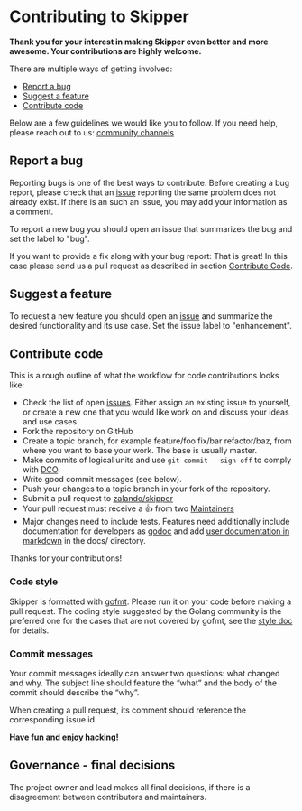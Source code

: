 # Contributing to Skipper

**Thank you for your interest in making Skipper even better and more awesome. Your contributions are highly welcome.**

There are multiple ways of getting involved:

- [Report a bug](#report-a-bug)
- [Suggest a feature](#suggest-a-feature)
- [Contribute code](#contribute-code)

Below are a few guidelines we would like you to follow.
If you need help, please reach out to us: [community channels](https://github.com/zalando/skipper#community)


## Report a bug

Reporting bugs is one of the best ways to contribute. Before creating a bug report, please check that an [issue](https://github.com/zalando/skipper/issues) reporting the same problem does not already exist. If there is an such an issue, you may add your information as a comment.

To report a new bug you should open an issue that summarizes the bug and set the label to "bug".

If you want to provide a fix along with your bug report: That is great! In this case please send us a pull request as described in section [Contribute Code](#contribute-code).

## Suggest a feature

To request a new feature you should open an [issue](https://github.com/zalando/skipper/issues/new) and summarize the desired functionality and its use case. Set the issue label to "enhancement".

## Contribute code

This is a rough outline of what the workflow for code contributions
looks like:

- Check the list of open [issues](https://github.com/zalando/skipper/issues). Either assign an existing issue to yourself, or create a new one that you would like work on and discuss your ideas and use cases.
- Fork the repository on GitHub
- Create a topic branch, for example feature/foo fix/bar refactor/baz, from where you want to base your work. The base is usually master.
- Make commits of logical units and use `git commit --sign-off` to comply with [DCO](https://developercertificate.org/).
- Write good commit messages (see below).
- Push your changes to a topic branch in your fork of the repository.
- Submit a pull request to [zalando/skipper](https://github.com/zalando/skipper)
- Your pull request must receive a :thumbsup: from two [Maintainers](https://github.com/zalando/skipper/blob/master/MAINTAINERS)
- Major changes need to include tests. Features need
  additionally include documentation for developers as
  [godoc](https://godoc.org/github.com/zalando/skipper) and add
  [user documentation in markdown](https://opensource.zalando.com/skipper) in the docs/ directory.

Thanks for your contributions!

### Code style

Skipper is formatted with [gofmt](https://golang.org/cmd/gofmt/). Please run it on your code before making a pull request. The coding style suggested by the Golang community is the preferred one for the cases that are not covered by gofmt, see the [style doc](https://github.com/golang/go/wiki/CodeReviewComments) for details.

### Commit messages

Your commit messages ideally can answer two questions: what changed and why. The subject line should feature the “what” and the body of the commit should describe the “why”.

When creating a pull request, its comment should reference the corresponding issue id.

**Have fun and enjoy hacking!**

## Governance - final decisions

The project owner and lead makes all final decisions, if there is a
disagreement between contributors and maintainers.
